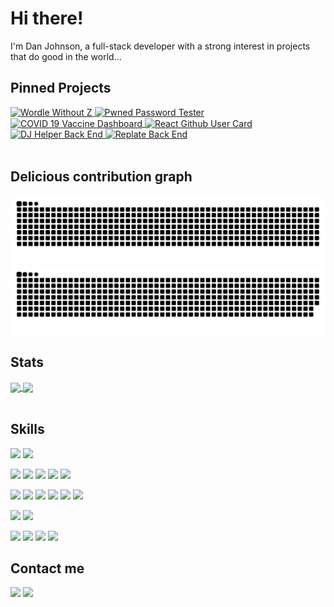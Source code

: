 # Hi there!

I'm Dan Johnson, a full-stack developer with a strong interest in projects that do good in the world...

<!--
**danimal-johnson/danimal-johnson** is a ✨ _special_ ✨ repository because its `README.md` (this file) appears on your GitHub profile.

Here are some ideas to get you started:

- 🔭 I’m currently working on Wordle Without Z
- 🌱 I’m currently learning Next.js
- 👯 I’m looking to collaborate on ...
- 🤔 I’m looking for help with mobile testing on Safari.
- 💬 Ask me about ...
- 📫 How to reach me: LinkedIn or Email
- 😄 Pronouns: he/him
- ⚡ Fun fact: ...
-->

## Pinned Projects
<div>
<a href="https://github.com/danimal-johnson/wordle-without-z"><img align="top" src="https://github-readme-stats.vercel.app/api/pin/?username=danimal-johnson&repo=wordle-without-z&theme=dracula" alt="Wordle Without Z">
</a>
<a href="https://github.com/danimal-johnson/pwned-password-tester"><img align="top" src="https://github-readme-stats.vercel.app/api/pin/?username=danimal-johnson&repo=pwned-password-tester&theme=dracula" alt="Pwned Password Tester">
</a>
<a href="https://github.com/ncov-us/ncov19-vacc-dash-back-end"><img align="center" src="https://github-readme-stats.vercel.app/api/pin/?username=ncov19-us&repo=ncov19-vacc-dash-back-end&theme=dracula" alt="COVID 19 Vaccine Dashboard">
</a>
<a href="https://github.com/danimal-johnson/React-Github-User-Card"><img align="center" src="https://github-readme-stats.vercel.app/api/pin/?username=danimal-johnson&repo=React-Github-User-Card&theme=dracula" alt="React Github User Card">
</a>
<a href="(https://github.com/BloomTech-Labs/djhelper-be"><img align="top" src="https://github-readme-stats.vercel.app/api/pin/?username=BloomTech-Labs&repo=djhelper-be&theme=dracula" alt="DJ Helper Back End">
</a>
<a href="https://github.com/danimal-johnson/bw-replate1-2-20/backend"><img align="top" src="https://github-readme-stats.vercel.app/api/pin/?username=bw-replate1-2-20&repo=backend&theme=dracula" alt="Replate Back End">
</a>
</div>

<!-- This is also possible...
[![Pwned Password Tester](https://github-readme-stats.vercel.app/api/pin/?username=danimal-johnson&repo=pwned-password-tester&theme=dracula)](https://github.com/danimal-johnson/pwned-password-tester)
[![COVID 19 Vaccine Dashboard](https://github-readme-stats.vercel.app/api/pin/?username=ncov19-us&repo=ncov19-vacc-dash-back-end&theme=dracula)](https://github.com/ncov-us/ncov19-vacc-dash-back-end)
[![DJ Helper Back End](https://github-readme-stats.vercel.app/api/pin/?username=BloomTech-Labs&repo=djhelper-be&theme=dracula)](https://github.com/BloomTech-Labs/djhelper-be)
[![Replate Back End](https://github-readme-stats.vercel.app/api/pin/?username=bw-replate1-2-20&repo=backend&theme=dracula)](https://github.com/danimal-johnson/bw-replate1-2-20/backend)
[![React Github User Card](https://github-readme-stats.vercel.app/api/pin/?username=danimal-johnson&repo=React-Github-User-Card&theme=dracula)](https://github.com/danimal-johnson/React-Github-User-Card)
-->

<br>

<!-- Contribution graph. Requires GitHub Actions. -->
## Delicious contribution graph
![GitHub Snake Light](https://github.com/danimal-johnson/danimal-johnson/blob/output/github-contribution-grid-snake.svg#gh-light-mode-only)
![GitHub Snake Dark](https://github.com/danimal-johnson/danimal-johnson/blob/output/github-contribution-grid-snake-dark.svg#gh-dark-mode-only)


## Stats
<!-- Source for cards: https://github.com/anuraghazra/github-readme-stats -->
<div>
  <a href="https://github.com/danimal-johnson">
   <img align="center" height="170" src="https://github-readme-stats.vercel.app/api/top-langs/?username=danimal-johnson&layout=compact&langs_count=16&theme=dracula"/>
  <img align="center" src="https://github-readme-stats.vercel.app/api?username=danimal-johnson&show_icons=true&theme=dracula&include_all_commits=true&count_private=true&hide=issues"/>
  </a>
</div>

<br>



## Skills

![](https://img.shields.io/badge/OS-Linux-informational?style=flat&logo=linux&logoColor=white&color=2bbc8a)
![](https://img.shields.io/badge/OS-Windows-informational?style=flat&logo=windows&logoColor=white&color=2bbc8a)

![](https://img.shields.io/badge/Code-JavaScript-informational?style=flat&logo=javascript&logoColor=white&color=2bbc8a)
![](https://img.shields.io/badge/Code-TypeScript-informational?style=flat&logo=typescript&logoColor=white&color=2bbc8a)
![](https://img.shields.io/badge/Code-Python-informational?style=flat&logo=python&logoColor=white&color=2bbc8a)
![](https://img.shields.io/badge/Code-HTML5-informational?style=flat&logo=html5&logoColor=white&color=2bbc8a)
![](https://img.shields.io/badge/Code-CSS3-informational?style=flat&logo=css3&logoColor=white&color=2bbc8a)

![](https://img.shields.io/badge/Framework-ReactJS-informational?style=flat&logo=react&logoColor=white&color=2bbc8a)
![](https://img.shields.io/badge/Tools-Redux-informational?style=flat&logo=redux&logoColor=white&color=2bbc8a)
![](https://img.shields.io/badge/Tools-Node.js-informational?style=flat&logo=node.js&logoColor=white&color=2bbc8a)
![](https://img.shields.io/badge/Framework-Django-informational?style=flat&logo=django&logoColor=white&color=2bbc8a)
![](https://img.shields.io/badge/Framework-PWA-informational?style=flat&logo=pwa&logoColor=white&color=2bbc8a)
![](https://img.shields.io/badge/Tools-Electron-informational?style=flat&logo=electron&logoColor=white&color=2bbc8a)

![](https://img.shields.io/badge/DB-PostgreSQL-informational?style=flat&logo=postgresql&logoColor=white&color=2bbc8a)
![](https://img.shields.io/badge/DB-MySQL-informational?style=flat&logo=mysql&logoColor=white&color=2bbc8a)

![](https://img.shields.io/badge/Deploy-AWS-informational?style=flat&logo=amazonaws&logoColor=white&color=2bbc8a)
![](https://img.shields.io/badge/Depoloy-Vercel-informational?style=flat&logo=vercel&logoColor=white&color=2bbc8a)
![](https://img.shields.io/badge/Deploy-Netlify-informational?style=flat&logo=netlify&logoColor=white&color=2bbc8a)
![](https://img.shields.io/badge/Deploy-Heroku-informational?style=flat&logo=heroku&logoColor=white&color=2bbc8a)



<!--  Add Vue, puppeteer, jest, postman, (postmates :) 
      graphql, GreenSock, Heroku, (iFixit), Next.js (Git)
      GitHub, GitHub Pages, Github Actions, GitLab, gitignore.io?
      Fortran, C, "Google", shields.io, Shopify?, Slack,
      "Stack Overflow", Spotify (api), STardock, 

      Icon names are on simpleicons.org
 -->

<!-- img src="https://img.shields.io/badge/Language-JavaScript-informational?style=flat&logo=data:image/svg%2bxml;base64,<BASE64_DATA>)" -->



<!-- Examples from Martin Heinz: 
 https://towardsdatascience.com/build-a-stunning-readme-for-your-github-profile-9b80434fe5d7 
 
 Some emojis:
 https://emojipedia.org/emoji/  https://www.fileformat.info/index.htm

 Use these icons in info items. Convert to base64 first:
 https://shields.io/  https://simpleicons.org/
 
Finally, more examples of github profiles:
https://github.com/abhisheknaiidu/awesome-github-profile-readme
 -->

## Contact me
<div> 
  <a href="https://www.linkedin.com/in/danimal-johnson" target="_blank"><img src="https://img.shields.io/badge/-LinkedIn-%230077B5?style=for-the-badge&logo=linkedin&logoColor=white" target="_blank"></a> 
  <!-- a href="https://twitter.com/dan10000" target="_blank"><img src="https://img.shields.io/badge/-Twitter-%23EA4335?style=for-the-badge&logo=youtube&logoColor=white" target="_blank"></a -->
  <!-- a href="https://instagram.com/username" target="_blank"><img src="https://img.shields.io/badge/-Instagram-%23E4405F?style=for-the-badge&logo=instagram&logoColor=white" target="_blank"></a -->
  <a href = "mailto: danimal.johnson@gmail.com"><img src="https://img.shields.io/badge/-Gmail-%23333?style=for-the-badge&logo=gmail&logoColor=white" target="_blank"></a>
</br>
</br>
</div>